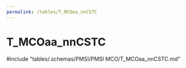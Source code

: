 ```yaml
---
permalink: /tables/T_MCOaa_nnCSTC
---
```

# T_MCOaa_nnCSTC
<!-- SPDX-License-Identifier: MPL-2.0 -->

<!-- ATTENTION : Ne pas supprimer ou modifier la ligne ci-dessous -->
#include "tables/.schemas/PMSI/PMSI MCO/T_MCOaa_nnCSTC.md"
<!-- ATTENTION : Ne pas supprimer ou modifier la ligne ci-dessus -->
